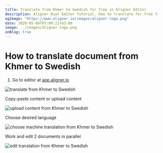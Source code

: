 ```yaml
---
title: Translate from Khmer to Swedish for free in Aligner Editor
description: Aligner Dual Editor Tutorial. How to translate for free from Khmer to Swedish. Aligner is multilingual document management platform. 
ogImage: "https://www.aligner.io/images/aligner-logo.png"
date: 2020-05-06T07:09:21+03:00
image: ../images/aligner-logo.png
onBlog: true
---
```


# How to translate document from Khmer to Swedish

1. Go to editor at [app.aligner.io](https://app.aligner.io "Aligner App web page")

![translate from Khmer to Swedish](../aligner-blank-editor.png "translate from Khmer to Swedish")

Copy-paste content or upload content

![upload content from Khmer to Swedish](../aligner-uploaded-document.png "upload content from Khmer to Swedish")

Choose desired language

![choose machine translation from Khmer to Swedish](../aligner-language-dropdown.png "choose machine translation from Khmer to Swedish")

Work and edit 2 documents in parallel

![edit translation from Khmer to Swedish](../aligner-double-sitded-editor.png "edit translation from Khmer to Swedish")

